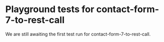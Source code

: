 # Playground tests for contact-form-7-to-rest-call
We are still awaiting the first test run for contact-form-7-to-rest-call.
